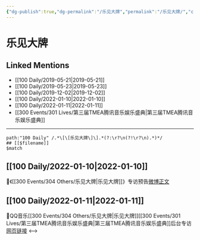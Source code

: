 ```yaml
---
{"dg-publish":true,"dg-permalink":"/乐见大牌","permalink":"/乐见大牌/","created":"2022-12-22T16:40:22.000+08:00","updated":"2023-01-04T13:58:04.019+08:00"}
---
```


# 乐见大牌

## Linked Mentions
- [[100 Daily/2019-05-21\|2019-05-21]]
- [[100 Daily/2019-05-23\|2019-05-23]]
- [[100 Daily/2019-12-02\|2019-12-02]]
- [[100 Daily/2022-01-10\|2022-01-10]]
- [[100 Daily/2022-01-11\|2022-01-11]]
- [[300 Events/301 Lives/第三届TMEA腾讯音乐娱乐盛典\|第三届TMEA腾讯音乐娱乐盛典]]


---

```expander
path:"100 Daily" /.*\[\[乐见大牌\]\].*(?:\r?\n(?!\r?\n).*)*/
## [[$filename]]
$match
```
## [[100 Daily/2022-01-10\|2022-01-10]]
💫《[[300 Events/304 Others/乐见大牌\|乐见大牌]]》专访预告[微博正文](https://m.weibo.cn/6466290670/4724157796846581)
## [[100 Daily/2022-01-11\|2022-01-11]]
🌟QQ音乐[[300 Events/304 Others/乐见大牌\|乐见大牌]][[300 Events/301 Lives/第三届TMEA腾讯音乐娱乐盛典\|第三届TMEA腾讯音乐娱乐盛典]]后台专访[网页链接](https://t.cn/A6JG3kq87)
<-->